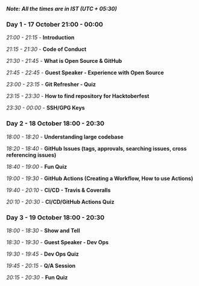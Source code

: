 _**Note: All the times are in IST (UTC + 05:30)**_

### Day 1 - 17 October 21:00 - 00:00

_21:00 - 21:15_ - **Introduction**

_21:15 - 21:30_ - **Code of Conduct**

_21:30 - 21:45_ - **What is Open Source & GitHub**

_21:45 - 22:45_ - **Guest Speaker - Experience with Open Source**

_23:00 - 23:15_ - **Git Refresher - Quiz**

_23:15 - 23:30_ - **How to find repository for Hacktoberfest**

_23:30 - 00:00_ - **SSH/GPG Keys**

### Day 2 - 18 October 18:00 - 20:30

_18:00 - 18:20_ - **Understanding large codebase**

_18:20 - 18:40_ - **GitHub Issues (tags, approvals, searching issues, cross referencing issues)**

_18:40 - 19:00_ - **Fun Quiz**

_19:00 - 19:30_ - **GitHub Actions (Creating a Workflow, How to use Actions)**

_19:40 - 20:10_ - **CI/CD - Travis & Coveralls**

_20:10 - 20:30_ - **CI/CD/GitHub Actions Quiz**

### Day 3 - 19 October 18:00 - 20:30

_18:00 - 18:30_ - **Show and Tell**

_18:30 - 19:30_ - **Guest Speaker - Dev Ops**

_19:30 - 19:45_ - **Dev Ops Quiz**

_19:45 - 20:15_ - **Q/A Session**

_20:15 - 20:30_ - **Fun Quiz**
